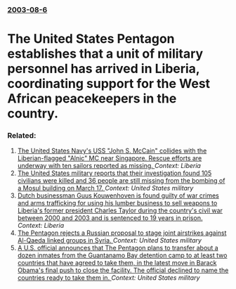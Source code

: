 ### [2003-08-6](/news/2003/08/6/index.md)

#  The United States Pentagon establishes that a unit of military personnel has arrived in Liberia, coordinating support for the West African peacekeepers in the country.




### Related:

1. [The United States Navy's USS "John S. McCain" collides with the Liberian-flagged "Alnic" MC near Singapore. Rescue efforts are underway with ten sailors reported as missing. ](/news/2017/08/21/the-united-states-navy-s-uss-john-s-mccain-collides-with-the-liberian-flagged-alnic-mc-near-singapore-rescue-efforts-are-underway-with.md) _Context: Liberia_
2. [The United States military reports that their investigation found 105 civilians were killed and 36 people are still missing from the bombing of a Mosul building on March 17. ](/news/2017/05/25/the-united-states-military-reports-that-their-investigation-found-105-civilians-were-killed-and-36-people-are-still-missing-from-the-bombing.md) _Context: United States military_
3. [Dutch businessman Guus Kouwenhoven is found guilty of war crimes and arms trafficking for using his lumber business to sell weapons to Liberia's former president Charles Taylor during the country's civil war between 2000 and 2003 and is sentenced to 19 years in prison. ](/news/2017/04/22/dutch-businessman-guus-kouwenhoven-is-found-guilty-of-war-crimes-and-arms-trafficking-for-using-his-lumber-business-to-sell-weapons-to-liber.md) _Context: Liberia_
4. [ The Pentagon rejects a Russian proposal to stage joint airstrikes against Al-Qaeda linked groups in Syria. ](/news/2016/05/21/the-pentagon-rejects-a-russian-proposal-to-stage-joint-airstrikes-against-al-qaeda-linked-groups-in-syria.md) _Context: United States military_
5. [A U.S. official announces that The Pentagon plans to transfer about a dozen inmates from the Guantanamo Bay detention camp to at least two countries that have agreed to take them, in the latest move in Barack Obama's final push to close the facility. The official declined to name the countries ready to take them in. ](/news/2016/03/31/a-u-s-official-announces-that-the-pentagon-plans-to-transfer-about-a-dozen-inmates-from-the-guantanamo-bay-detention-camp-to-at-least-two-c.md) _Context: United States military_
